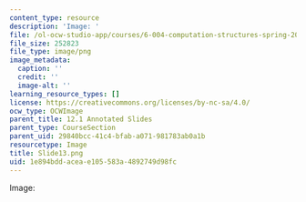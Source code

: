 ```yaml
---
content_type: resource
description: 'Image: '
file: /ol-ocw-studio-app/courses/6-004-computation-structures-spring-2017/1e894bddaceae105583a4892749d98fc_Slide13.png
file_size: 252823
file_type: image/png
image_metadata:
  caption: ''
  credit: ''
  image-alt: ''
learning_resource_types: []
license: https://creativecommons.org/licenses/by-nc-sa/4.0/
ocw_type: OCWImage
parent_title: 12.1 Annotated Slides
parent_type: CourseSection
parent_uid: 29840bcc-41c4-bfab-a071-981783ab0a1b
resourcetype: Image
title: Slide13.png
uid: 1e894bdd-acea-e105-583a-4892749d98fc
---
```

Image: 